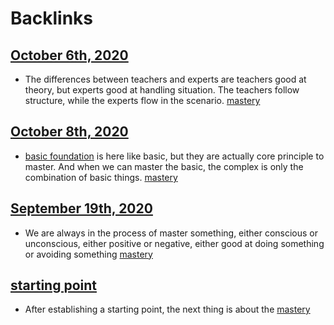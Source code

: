 
# Backlinks
## [October 6th, 2020](<October 6th, 2020.md>)
- The differences between teachers and experts are teachers good at theory, but experts good at handling situation. The teachers follow structure, while the experts flow in the scenario. [mastery](<mastery.md>)

## [October 8th, 2020](<October 8th, 2020.md>)
- [basic foundation](<basic foundation.md>) is here like basic, but they are actually core principle to master. And when we can master the basic, the complex is only the combination of basic things. [mastery](<mastery.md>)

## [September 19th, 2020](<September 19th, 2020.md>)
- We are always in the process of master something, either conscious or unconscious, either positive or negative, either good at doing something or avoiding something [mastery](<mastery.md>)

## [starting point](<starting point.md>)
- After establishing a starting point, the next thing is about the [mastery](<mastery.md>)

